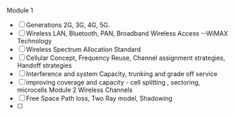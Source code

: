 Module 1
- [ ] Generations 2G, 3G, 4G, 5G.
- [ ] Wireless LAN, Bluetooth, PAN, Broadband Wireless Access --WiMAX Technology
- [ ] Wireless Spectrum Allocation Standard
- [ ] Cellular Concept, Frequency Reuse, Channel assignment strategies, Handoff strategies
- [ ] Interference and system Capacity, trunking and grade off service
- [ ] improving coverage and capacity - cell splitting , sectoring, microcells
Module 2 Wireless Channels
- [ ] Free Space Path loss, Two Ray model, Shadowing
- [ ] 